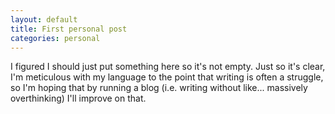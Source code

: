 ```yaml
---
layout: default
title: First personal post
categories: personal
---
```

I figured I should just put something here so it's not empty. Just so it's clear, I'm meticulous with my language to the point that writing is often a struggle, so I'm hoping that by running a blog (i.e. writing without like... massively overthinking) I'll improve on that.<br>